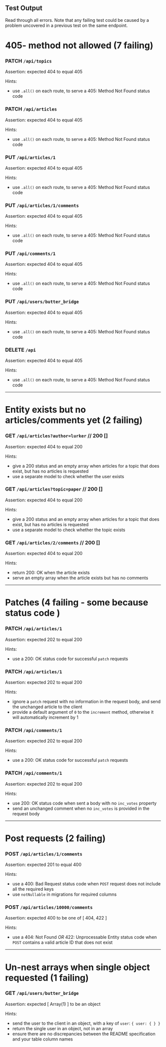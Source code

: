 ## Test Output

Read through all errors. Note that any failing test could be caused by a problem uncovered in a previous test on the same endpoint.

# 405- method not allowed (7 failing)

### PATCH `/api/topics`

Assertion: expected 404 to equal 405

Hints:

- use `.all()` on each route, to serve a 405: Method Not Found status code

### PATCH `/api/articles`

Assertion: expected 404 to equal 405

Hints:

- use `.all()` on each route, to serve a 405: Method Not Found status code

### PUT `/api/articles/1`

Assertion: expected 404 to equal 405

Hints:

- use `.all()` on each route, to serve a 405: Method Not Found status code

### PUT `/api/articles/1/comments`

Assertion: expected 404 to equal 405

Hints:

- use `.all()` on each route, to serve a 405: Method Not Found status code

### PUT `/api/comments/1`

Assertion: expected 404 to equal 405

Hints:

- use `.all()` on each route, to serve a 405: Method Not Found status code

### PUT `/api/users/butter_bridge`

Assertion: expected 404 to equal 405

Hints:

- use `.all()` on each route, to serve a 405: Method Not Found status code

### DELETE `/api`

Assertion: expected 404 to equal 405

Hints:

- use `.all()` on each route, to serve a 405: Method Not Found status code

---

# Entity exists but no articles/comments yet (2 failing)

### GET `/api/articles?author=lurker` // 200 []

Assertion: expected 404 to equal 200

Hints:

- give a 200 status and an empty array when articles for a topic that does exist, but has no articles is requested
- use a separate model to check whether the user exists

### GET `/api/articles?topic=paper` // 200 []

Assertion: expected 404 to equal 200

Hints:

- give a 200 status and an empty array when articles for a topic that does exist, but has no articles is requested
- use a separate model to check whether the topic exists

### GET `/api/articles/2/comments` // 200 []

Assertion: expected 404 to equal 200

Hints:

- return 200: OK when the article exists
- serve an empty array when the article exists but has no comments

---

# Patches (4 failing - some because status code )

### PATCH `/api/articles/1`

Assertion: expected 202 to equal 200

Hints:

- use a 200: OK status code for successful `patch` requests

### PATCH `/api/articles/1`

Assertion: expected 202 to equal 200

Hints:

- ignore a `patch` request with no information in the request body, and send the unchanged article to the client
- provide a default argument of `0` to the `increment` method, otherwise it will automatically increment by 1

### PATCH `/api/comments/1`

Assertion: expected 202 to equal 200

Hints:

- use a 200: OK status code for successful `patch` requests

### PATCH `/api/comments/1`

Assertion: expected 202 to equal 200

Hints:

- use 200: OK status code when sent a body with no `inc_votes` property
- send an unchanged comment when no `inc_votes` is provided in the request body

---

# Post requests (2 failing)

### POST `/api/articles/1/comments`

Assertion: expected 201 to equal 400

Hints:

- use a 400: Bad Request status code when `POST` request does not include all the required keys
- use `notNullable` in migrations for required columns

### POST `/api/articles/10000/comments`

Assertion: expected 400 to be one of [ 404, 422 ]

Hints:

- use a 404: Not Found _OR_ 422: Unprocessable Entity status code when `POST` contains a valid article ID that does not exist

---

# Un-nest arrays when single object requested (1 failing)

### GET `/api/users/butter_bridge`

Assertion: expected [ Array(1) ] to be an object

Hints:

- send the user to the client in an object, with a key of `user`: `{ user: { } }`
- return the single user in an object, not in an array
- ensure there are no discrepancies between the README specification and your table column names
